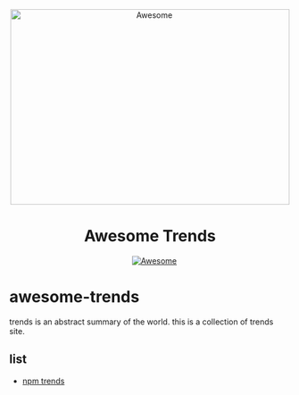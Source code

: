 <div align="center">
  <img width="500" height="350" src="https://github.com/sindresorhus/awesome/blob/main/media/logo.svg" alt="Awesome">
  <br>
  <h1>Awesome Trends</h1>

  <a href="#resources"></a>
&nbsp;&nbsp;&nbsp;
  <a href="https://awesome.re">
    <img src="https://awesome.re/badge.svg" alt="Awesome">
  </a>
</div>

# awesome-trends

trends is an abstract summary of the world. this is a collection of trends site.

## list

- [npm trends](https://www.npmtrends.com/)
